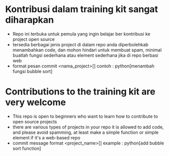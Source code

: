 # Kontribusi dalam training kit sangat diharapkan
- Repo ini terbuka untuk pemula yang ingin belajar ber kontribusi ke project open source
- tersedia berbagai jenis project di dalam repo anda diperbolehkab menambahkan code, dan mohon hindari untuk membuat spam, minimal buatlah fungsi sederhana atau element sederhana jika di repo berbasi web
- format pesan commit <nama_project>[<perubahan>] contoh : python[menambah fungsi bubble sort]

  
  
  
# Contributions to the training kit are very welcome
- This repo is open to beginners who want to learn how to contribute to open source projects
- there are various types of projects in your repo it is allowed to add code, and please avoid spamming, at least make a simple function or simple element if it's a web-based repo
- commit message format <project_name>[] example : python[add bubble sort function]
